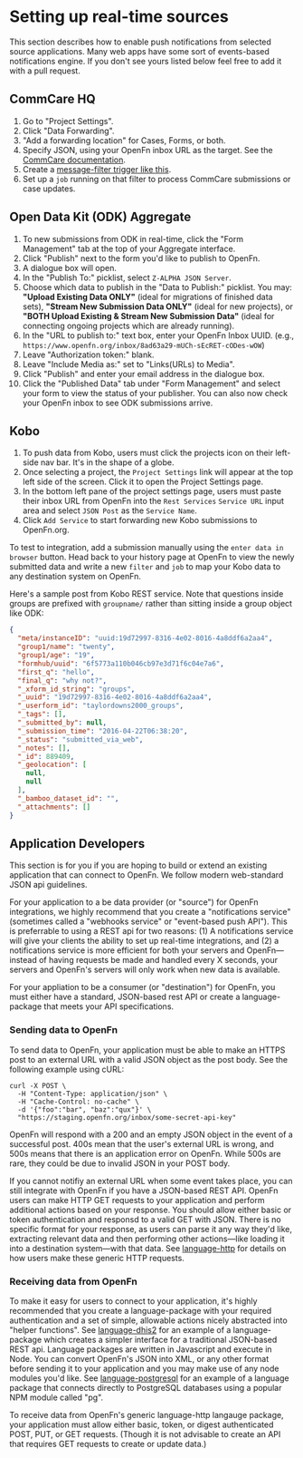 # Setting up real-time sources
This section describes how to enable push notifications from selected source applications. Many web apps have some sort of events-based notifications engine. If you don't see yours listed below feel free to add it with a pull request.

## CommCare HQ
1. Go to "Project Settings".
2. Click "Data Forwarding".
3. "Add a forwarding location" for Cases, Forms, or both.
4. Specify JSON, using your OpenFn inbox URL as the target. See the [CommCare documentation](https://confluence.dimagi.com/pages/viewpage.action?pageId=12224128).
2. Create a [message-filter trigger like this](https://openfn.github.io/docs/documentation/#match-a-message-with-a-fragment-inside-another-object-called-form).
3. Set up a `job` running on that filter to process CommCare submissions or case updates.

## Open Data Kit (ODK) Aggregate
1. To new submissions from ODK in real-time, click the "Form Management" tab at the top of your Aggregate interface.
2. Click "Publish" next to the form you'd like to publish to OpenFn.
3. A dialogue box will open.
4. In the "Publish To:" picklist, select `Z-ALPHA JSON Server`.
5. Choose which data to publish in the "Data to Publish:" picklist. You may: **"Upload Existing Data ONLY"** (ideal for migrations of finished data sets), **"Stream New Submission Data ONLY"** (ideal for new projects), or **"BOTH Upload Existing & Stream New Submission Data"** (ideal for connecting ongoing projects which are already running).
6. In the "URL to publish to:" text box, enter your OpenFn Inbox UUID. (e.g., `https://www.openfn.org/inbox/8ad63a29-mUCh-sEcRET-cODes-wOW`)
7. Leave "Authorization token:" blank.
8. Leave "Include Media as:" set to "Links(URLs) to Media".
9. Click "Publish" and enter your email address in the dialogue box.
10. Click the "Published Data" tab under "Form Management" and select your form to view the status of your publisher. You can also now check your OpenFn inbox to see ODK submissions arrive.

## Kobo
1. To push data from Kobo, users must click the projects icon on their left-side nav bar. It's in the shape of a globe.
2. Once selecting a project, the `Project Settings` link will appear at the top left side of the screen. Click it to open the Project Settings page.
3. In the bottom left pane of the project settings page, users must paste their inbox URL from OpenFn into the `Rest Services` `Service URL` input area and select `JSON Post` as the `Service Name`.
4. Click `Add Service` to start forwarding new Kobo submissions to OpenFn.org.

To test to integration, add a submission manually using the `enter data in browser` button. Head back to your history page at OpenFn to view the newly submitted data and write a new `filter` and `job` to map your Kobo data to any destination system on OpenFn.

Here's a sample post from Kobo REST service. Note that questions inside groups are prefixed with `groupname/` rather than sitting inside a group object like ODK:
```json
{
  "meta/instanceID": "uuid:19d72997-8316-4e02-8016-4a8ddf6a2aa4",
  "group1/name": "twenty",
  "group1/age": "19",
  "formhub/uuid": "6f5773a110b046cb97e3d71f6c04e7a6",
  "first_q": "hello",
  "final_q": "why not?",
  "_xform_id_string": "groups",
  "_uuid": "19d72997-8316-4e02-8016-4a8ddf6a2aa4",
  "_userform_id": "taylordowns2000_groups",
  "_tags": [],
  "_submitted_by": null,
  "_submission_time": "2016-04-22T06:38:20",
  "_status": "submitted_via_web",
  "_notes": [],
  "_id": 889409,
  "_geolocation": [
    null,
    null
  ],
  "_bamboo_dataset_id": "",
  "_attachments": []
}
```

## Application Developers
This section is for you if you are hoping to build or extend an existing application that can connect to OpenFn. We follow modern web-standard JSON api guidelines.

For your application to a be data provider (or "source") for OpenFn integrations, we highly recommend that you create a "notifications service" (sometimes called a "webhooks service" or "event-based push API"). This is preferrable to using a REST api for two reasons: (1) A notifications service will give your clients the ability to set up real-time integrations, and (2) a notifications service is more efficient for both your servers and OpenFn—instead of having requests be made and handled every X seconds, your servers and OpenFn's servers will only work when new data is available.

For your appliation to be a consumer (or "destination") for OpenFn, you must either have a standard, JSON-based rest API or create a language-package that meets your API specifications.

### Sending data to OpenFn
To send data to OpenFn, your application must be able to make an HTTPS post to an external URL with a valid JSON object as the post body. See the following example using cURL:
```
curl -X POST \
  -H "Content-Type: application/json" \
  -H "Cache-Control: no-cache" \
  -d '{"foo":"bar", "baz":"qux"}' \
  "https://staging.openfn.org/inbox/some-secret-api-key"
```
OpenFn will respond with a 200 and an empty JSON object in the event of a successful post. 400s mean that the user's external URL is wrong, and 500s means that there is an application error on OpenFn. While 500s are rare, they could be due to invalid JSON in your POST body.

If you cannot notifiy an external URL when some event takes place, you can still integrate with OpenFn if you have a JSON-based REST API. OpenFn users can make HTTP GET requests to your application and perform additional actions based on your response. You should allow either basic or token authentication and responsd to a valid GET with JSON. There is no specific format for your response, as users can parse it any way they'd like, extracting relevant data and then performing other actions—like loading it into a destination system—with that data. See [language-http](https://www.github.com/openfn/language-http) for details on how users make these generic HTTP requests.

### Receiving data from OpenFn
To make it easy for users to connect to your application, it's highly recommended that you create a language-package with your required authentication and a set of simple, allowable actions nicely abstracted into "helper functions". See [language-dhis2](https://www.github.com/openfn/language-dhis2) for an example of a language-package which creates a simpler interface for a traditional JSON-based REST api. Language packages are written in Javascript and execute in Node. You can convert OpenFn's JSON into XML, or any other format before sending it to your application and you may make use of any node modules you'd like. See [language-postgresql](https://www.github.com/openfn/language-postgresql) for an example of a language package that connects directly to PostgreSQL databases using a popular NPM module called "pg".

To receive data from OpenFn's generic language-http langauge package, your application must allow either basic, token, or digest authenticated POST, PUT, or GET requests. (Though it is not advisable to create an API that requires GET requests to create or update data.)
